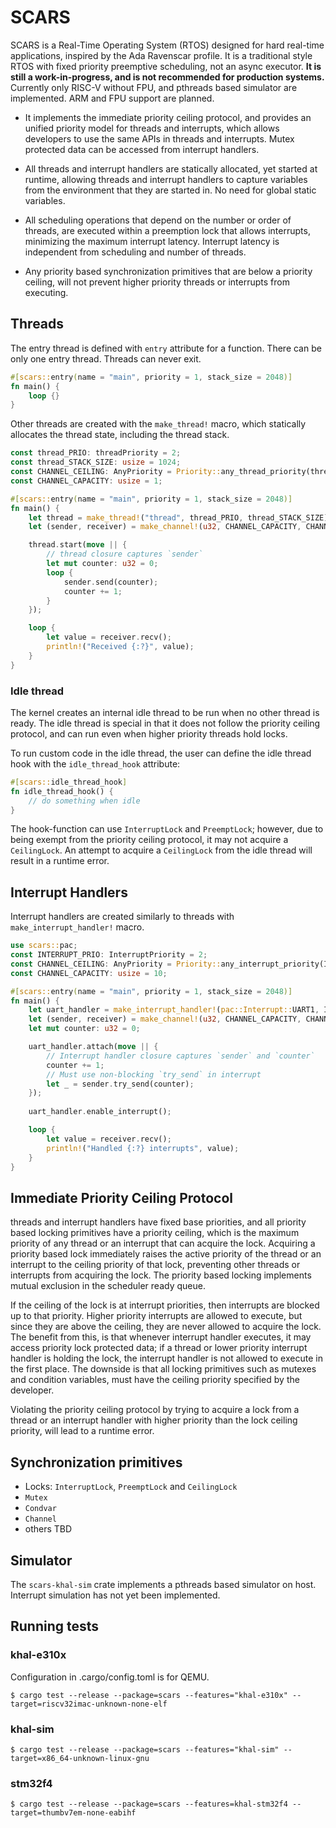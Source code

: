 # SCARS
SCARS is a Real-Time Operating System (RTOS) designed for hard real-time applications,
inspired by the Ada Ravenscar profile. It is a traditional style RTOS with fixed
priority preemptive scheduling, not an async executor. **It is still a work-in-progress,
and is not recommended for production systems.** Currently only RISC-V without FPU, and
pthreads based simulator are implemented. ARM and FPU support are planned.

  - It implements the immediate priority ceiling protocol, and provides an unified
    priority model for threads and interrupts, which allows developers to use the same
    APIs in threads and interrupts. Mutex protected data can be accessed from interrupt
    handlers.

  - All threads and interrupt handlers are statically allocated, yet started at runtime,
    allowing threads and interrupt handlers to capture variables from the environment that
    they are started in. No need for global static variables.

  - All scheduling operations that depend on the number or order of threads, are
    executed within a preemption lock that allows interrupts, minimizing the
    maximum interrupt latency. Interrupt latency is independent from scheduling
    and number of threads.

  - Any priority based synchronization primitives that are below a priority ceiling,
    will not prevent higher priority threads or interrupts from executing.

## Threads
The entry thread is defined with `entry` attribute for a function. There can be only
one entry thread. Threads can never exit.
```rust
#[scars::entry(name = "main", priority = 1, stack_size = 2048)]
fn main() {
    loop {}
}
```
Other threads are created with the `make_thread!` macro, which statically allocates the
thread state, including the thread stack.
```rust
const thread_PRIO: threadPriority = 2;
const thread_STACK_SIZE: usize = 1024; 
const CHANNEL_CEILING: AnyPriority = Priority::any_thread_priority(thread_PRIO);
const CHANNEL_CAPACITY: usize = 1;

#[scars::entry(name = "main", priority = 1, stack_size = 2048)]
fn main() {
    let thread = make_thread!("thread", thread_PRIO, thread_STACK_SIZE);
    let (sender, receiver) = make_channel!(u32, CHANNEL_CAPACITY, CHANNEL_CEILING);

    thread.start(move || {
        // thread closure captures `sender`
        let mut counter: u32 = 0;
        loop {
            sender.send(counter);
            counter += 1;
        }
    });

    loop {
        let value = receiver.recv();
        println!("Received {:?}", value);
    }
}
```

### Idle thread
The kernel creates an internal idle thread to be run when no other thread is ready.
The idle thread is special in that it does not follow the priority ceiling protocol,
and can run even when higher priority threads hold locks.

To run custom code in the idle thread, the user can define the idle thread hook with
the `idle_thread_hook` attribute:
```rust
#[scars::idle_thread_hook]
fn idle_thread_hook() {
    // do something when idle
}
```
The hook-function can use `InterruptLock` and `PreemptLock`; however, due to being exempt
from the priority ceiling protocol, it may not acquire a `CeilingLock`. An attempt to
acquire a `CeilingLock` from the idle thread will result in a runtime error.

## Interrupt Handlers
Interrupt handlers are created similarly to threads with `make_interrupt_handler!` macro.
```rust
use scars::pac;
const INTERRUPT_PRIO: InterruptPriority = 2;
const CHANNEL_CEILING: AnyPriority = Priority::any_interrupt_priority(INTERRUPT_PRIO);
const CHANNEL_CAPACITY: usize = 10;

#[scars::entry(name = "main", priority = 1, stack_size = 2048)]
fn main() {
    let uart_handler = make_interrupt_handler!(pac::Interrupt::UART1, INTERRUPT_PRIO);
    let (sender, receiver) = make_channel!(u32, CHANNEL_CAPACITY, CHANNEL_CEILING);
    let mut counter: u32 = 0;

    uart_handler.attach(move || {
        // Interrupt handler closure captures `sender` and `counter`
        counter += 1;
        // Must use non-blocking `try_send` in interrupt
        let _ = sender.try_send(counter);
    });
    
    uart_handler.enable_interrupt();

    loop {
        let value = receiver.recv();
        println!("Handled {:?} interrupts", value);
    }
}
```

## Immediate Priority Ceiling Protocol
threads and interrupt handlers have fixed base priorities, and all priority based
locking primitives have a priority ceiling, which is the maximum priority of any 
thread or an interrupt that can acquire the lock. Acquiring a priority based lock
immediately raises the active priority of the thread or an interrupt to the ceiling
priority of that lock, preventing other threads or interrupts from acquiring the lock.
The priority based locking implements mutual exclusion in the scheduler ready queue.

If the ceiling of the lock is at interrupt priorities, then interrupts are blocked
up to that priority. Higher priority interrupts are allowed to execute, but since
they are above the ceiling, they are never allowed to acquire the lock. The benefit
from this, is that whenever interrupt handler executes, it may access priority lock
protected data; if a thread or lower priority interrupt handler is holding the lock,
the interrupt handler is not allowed to execute in the first place. The downside is
that all locking primitives such as mutexes and condition variables, must have the
ceiling priority specified by the developer.

Violating the priority ceiling protocol by trying to acquire a lock from a thread
or an interrupt handler with higher priority than the lock ceiling priority, will
lead to a runtime error.

## Synchronization primitives
  -  Locks: `InterruptLock`, `PreemptLock` and `CeilingLock`
  - `Mutex`
  - `Condvar`
  - `Channel`
  - others TBD

## Simulator
The `scars-khal-sim` crate implements a pthreads based simulator on host. Interrupt
simulation has not yet been implemented.

## Running tests
### khal-e310x
Configuration in .cargo/config.toml is for QEMU.  

```
$ cargo test --release --package=scars --features="khal-e310x" --target=riscv32imac-unknown-none-elf
```

### khal-sim
```
$ cargo test --release --package=scars --features="khal-sim" --target=x86_64-unknown-linux-gnu
```

### stm32f4
```
$ cargo test --release --package=scars --features=khal-stm32f4 --target=thumbv7em-none-eabihf
```
